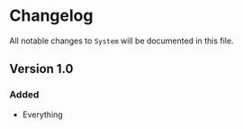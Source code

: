 # Changelog

All notable changes to `System` will be documented in this file.

## Version 1.0

### Added
- Everything
